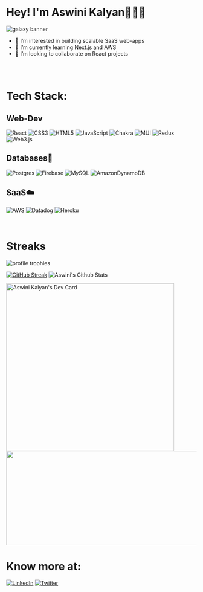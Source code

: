 <h1 style={alignItems: "center"}>Hey! I'm Aswini Kalyan🌻🎨🚀</h1>

![galaxy banner](https://user-images.githubusercontent.com/76677408/169855063-a1cfd4a6-9dc0-41cb-a1c2-2cea334eb224.png)

- 👀 I’m interested in building scalable SaaS web-apps
- 🌱 I’m currently learning Next.js and AWS
- 💞️ I’m looking to collaborate on React projects
  
<br></br>
# Tech Stack:
<h2>Web-Dev</h2>

![React](https://img.shields.io/badge/react-%2320232a.svg?style=for-the-badge&logo=react&logoColor=%2361DAFB)
![CSS3](https://img.shields.io/badge/css3-%231572B6.svg?style=for-the-badge&logo=css3&logoColor=white)
![HTML5](https://img.shields.io/badge/html5-%23E34F26.svg?style=for-the-badge&logo=html5&logoColor=white)
![JavaScript](https://img.shields.io/badge/javascript-%23323330.svg?style=for-the-badge&logo=javascript&logoColor=%23F7DF1E)
![Chakra](https://img.shields.io/badge/chakra-%234ED1C5.svg?style=for-the-badge&logo=chakraui&logoColor=white)
![MUI](https://img.shields.io/badge/MUI-%230081CB.svg?style=for-the-badge&logo=mui&logoColor=white)
![Redux](https://img.shields.io/badge/redux-%23593d88.svg?style=for-the-badge&logo=redux&logoColor=white)
![Web3.js](https://img.shields.io/badge/web3.js-F16822?style=for-the-badge&logo=web3.js&logoColor=white)

<h2>Databases🏬</h2>

![Postgres](https://img.shields.io/badge/postgres-%23316192.svg?style=for-the-badge&logo=postgresql&logoColor=white)
![Firebase](https://img.shields.io/badge/firebase-a08021?style=for-the-badge&logo=firebase&logoColor=ffcd34)
![MySQL](https://img.shields.io/badge/mysql-4479A1.svg?style=for-the-badge&logo=mysql&logoColor=white)
![AmazonDynamoDB](https://img.shields.io/badge/Amazon%20DynamoDB-4053D6?style=for-the-badge&logo=Amazon%20DynamoDB&logoColor=white)

<h2>SaaS☁️</h2>

![AWS](https://img.shields.io/badge/AWS-%23FF9900.svg?style=for-the-badge&logo=amazon-aws&logoColor=white)
![Datadog](https://img.shields.io/badge/datadog-%23632CA6.svg?style=for-the-badge&logo=datadog&logoColor=white)
![Heroku](https://img.shields.io/badge/heroku-%23430098.svg?style=for-the-badge&logo=heroku&logoColor=white)

<br>


# Streaks 
  <img src="https://github-profile-trophy.vercel.app/?username=aswinikalyan30&row=1&column=6&margin-h=8&theme=darkhub&count_private=true&margin-w=15&no-frame=true" alt="profile trophies" />
  
  [![GitHub Streak](http://github-readme-streak-stats.herokuapp.com?user=aswinikalyan30&theme=synthwave&date_format=M%20j%5B%2C%20Y%5D)](https://git.io/streak-stats) 
  ![Aswini's Github Stats](https://github-readme-stats.vercel.app/api?username=aswinikalyan30&show_icons=true&theme=radical)
  
<a href="https://app.daily.dev/aswinik"><img src="https://api.daily.dev/devcards/v2/hfMXVzAZhHuEMtTuh0wgK.png?r=s3u&type=wide" width="444" alt="Aswini Kalyan's Dev Card"/></a>
<a href="https://github.com/ashutosh00710/github-readme-activity-graph"><img src="https://github-readme-activity-graph.vercel.app/graph?username=aswinikalyan30&theme=rogue" width="555" height="250"/></a>

# Know more at: 

[![LinkedIn](https://img.shields.io/badge/LinkedIn-0077B5?style=for-the-badge&logo=linkedin&logoColor=white)](https://www.linkedin.com/in/aswinikalyan30/)
[![Twitter](https://img.shields.io/badge/Twitter-1DA1F2?style=for-the-badge&logo=twitter&logoColor=white)](https://twitter.com/aswinikalyan30)



  
